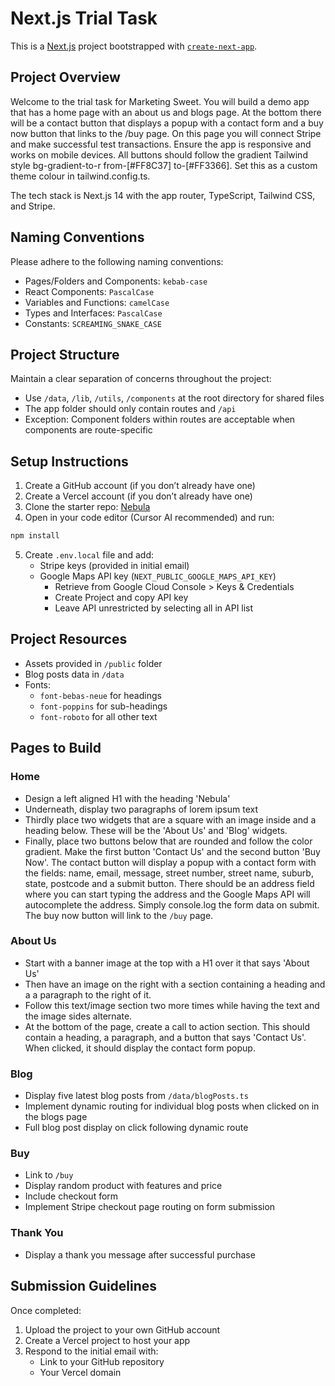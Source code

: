 # Next.js Trial Task

This is a [Next.js](https://nextjs.org) project bootstrapped with [`create-next-app`](https://nextjs.org/docs/app/api-reference/cli/create-next-app).

## Project Overview

Welcome to the trial task for Marketing Sweet. You will build a demo app that has a home page with an about us and blogs page. At the bottom there will be a contact button that displays a popup with a contact form and a buy now button that links to the /buy page. On this page you will connect Stripe and make successful test transactions. Ensure the app is responsive and works on mobile devices. All buttons should follow the gradient Tailwind style bg-gradient-to-r from-[#FF8C37] to-[#FF3366]. Set this as a custom theme colour in tailwind.config.ts.

The tech stack is Next.js 14 with the app router, TypeScript, Tailwind CSS, and Stripe.

## Naming Conventions

Please adhere to the following naming conventions:
- Pages/Folders and Components: `kebab-case`
- React Components: `PascalCase`
- Variables and Functions: `camelCase`
- Types and Interfaces: `PascalCase`
- Constants: `SCREAMING_SNAKE_CASE`

## Project Structure

Maintain a clear separation of concerns throughout the project:
- Use `/data`, `/lib`, `/utils`, `/components` at the root directory for shared files
- The app folder should only contain routes and `/api`
- Exception: Component folders within routes are acceptable when components are route-specific

## Setup Instructions

1. Create a GitHub account (if you don’t already have one)
2. Create a Vercel account (if you don’t already have one)
3. Clone the starter repo: [Nebula](https://github.com/mstrials/Nebula)
4. Open in your code editor (Cursor AI recommended) and run:
```bash
npm install
```
5. Create `.env.local` file and add:
   - Stripe keys (provided in initial email)
   - Google Maps API key (`NEXT_PUBLIC_GOOGLE_MAPS_API_KEY`)
     - Retrieve from Google Cloud Console > Keys & Credentials
     - Create Project and copy API key
     - Leave API unrestricted by selecting all in API list

## Project Resources
- Assets provided in `/public` folder
- Blog posts data in `/data`
- Fonts:
  - `font-bebas-neue` for headings
  - `font-poppins` for sub-headings
  - `font-roboto` for all other text

## Pages to Build

### Home
- Design a left aligned H1 with the heading 'Nebula'
- Underneath, display two paragraphs of lorem ipsum text
- Thirdly place two widgets that are a square with an image inside and a heading below. These will be the 'About Us' and 'Blog' widgets.
- Finally, place two buttons below that are rounded and follow the color gradient. Make the first button 'Contact Us' and the second button 'Buy Now'. The contact button will display a popup with a contact form with the fields: name, email, message, street number, street name, suburb, state, postcode and a submit button. There should be an address field where you can start typing the address and the Google Maps API will autocomplete the address. Simply console.log the form data on submit. The buy now button will link to the `/buy` page.

### About Us
- Start with a banner image at the top with a H1 over it that says 'About Us'
- Then have an image on the right with a section containing a heading and a a paragraph to the right of it.
- Follow this text/image section two more times while having the text and the image sides alternate.
- At the bottom of the page, create a call to action section. This should contain a heading, a paragraph, and a button that says 'Contact Us'. When clicked, it should display the contact form popup.

### Blog
- Display five latest blog posts from `/data/blogPosts.ts`
- Implement dynamic routing for individual blog posts when clicked on in the blogs page
- Full blog post display on click following dynamic route

### Buy
- Link to `/buy`
- Display random product with features and price
- Include checkout form
- Implement Stripe checkout page routing on form submission

### Thank You
- Display a thank you message after successful purchase


## Submission Guidelines

Once completed:
1. Upload the project to your own GitHub account
2. Create a Vercel project to host your app
3. Respond to the initial email with:
   - Link to your GitHub repository
   - Your Vercel domain


